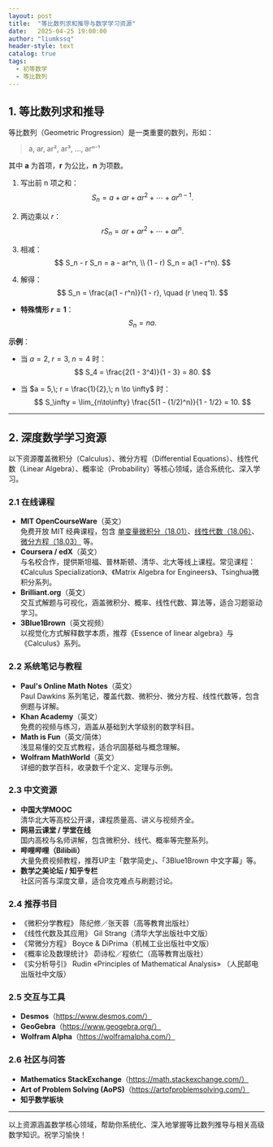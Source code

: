 ```yaml
---
layout: post
title:  "等比数列求和推导与数学学习资源"
date:   2025-04-25 19:00:00
author: "liumkssq"
header-style: text
catalog: true
tags:
  - 初等数学
  - 等比数列
---
```


## 1. 等比数列求和推导

等比数列（Geometric Progression）是一类重要的数列，形如：

> a, ar, ar², ar³, …, arⁿ⁻¹

其中 **a** 为首项，**r** 为公比，**n** 为项数。

1. 写出前 n 项之和：
$$
S_n = a + ar + ar^2 + \cdots + ar^{n-1}.
$$

2. 两边乘以 $r$：
$$
r S_n = ar + ar^2 + \cdots + ar^n.
$$

3. 相减：
$$
S_n - r S_n = a - ar^n, \\
(1 - r) S_n = a(1 - r^n).
$$

4. 解得：
$$
S_n = \frac{a(1 - r^n)}{1 - r}, \quad (r \neq 1).
$$

- **特殊情形 $r = 1$**：
$$
S_n = n a.
$$

**示例**：

- 当 $a = 2,\; r = 3,\; n = 4$ 时：
$$
S_4 = \frac{2(1 - 3^4)}{1 - 3} = 80.
$$

- 当 $a = 5,\; r = \frac{1}{2},\; n \to \infty$ 时：
$$
S_\infty = \lim_{n\to\infty} \frac{5(1 - (1/2)^n)}{1 - 1/2} = 10.
$$

---

## 2. 深度数学学习资源

以下资源覆盖微积分（Calculus）、微分方程（Differential Equations）、线性代数（Linear Algebra）、概率论（Probability）等核心领域，适合系统化、深入学习。

### 2.1 在线课程

- **MIT OpenCourseWare**（英文）  
  免费开放 MIT 经典课程，包含 [单变量微积分（18.01）](https://ocw.mit.edu/courses/18-01sc-single-variable-calculus-fall-2010/)、[线性代数（18.06）](https://ocw.mit.edu/courses/18-06-linear-algebra-spring-2010/)、[微分方程（18.03）](https://ocw.mit.edu/courses/18-03-differential-equations-spring-2010/) 等。  
- **Coursera / edX**（英文）  
  与名校合作，提供斯坦福、普林斯顿、清华、北大等线上课程。常见课程：《Calculus Specialization》、《Matrix Algebra for Engineers》、Tsinghua微积分系列。  
- **Brilliant.org**（英文）  
  交互式解题与可视化，涵盖微积分、概率、线性代数、算法等，适合习题驱动学习。  
- **3Blue1Brown**（英文视频）  
  以视觉化方式解释数学本质，推荐《Essence of linear algebra》与《Calculus》系列。  

### 2.2 系统笔记与教程

- **Paul's Online Math Notes**（英文）  
  Paul Dawkins 系列笔记，覆盖代数、微积分、微分方程、线性代数等，包含例题与详解。  
- **Khan Academy**（英文）  
  免费的视频与练习，涵盖从基础到大学级别的数学科目。  
- **Math is Fun**（英文/简体）  
  浅显易懂的交互式教程，适合巩固基础与概念理解。  
- **Wolfram MathWorld**（英文）  
  详细的数学百科，收录数千个定义、定理与示例。  

### 2.3 中文资源

- **中国大学MOOC**  
  清华北大等高校公开课，课程质量高、讲义与视频齐全。  
- **网易云课堂 / 学堂在线**  
  国内高校与名师讲解，包含微积分、线代、概率等完整系列。  
- **哔哩哔哩（Bilibili）**  
  大量免费视频教程，推荐UP主「数学简史」、「3Blue1Brown 中文字幕」等。  
- **数学之美论坛 / 知乎专栏**  
  社区问答与深度文章，适合攻克难点与刷题讨论。  

### 2.4 推荐书目

- 《微积分学教程》 陈纪修／张天蓉（高等教育出版社）  
- 《线性代数及其应用》 Gil Strang（清华大学出版社中文版）  
- 《常微分方程》 Boyce & DiPrima（机械工业出版社中文版）  
- 《概率论及数理统计》 茆诗松／程依仁（高等教育出版社）  
- 《实分析导引》 Rudin «Principles of Mathematical Analysis» （人民邮电出版社中文版）  

### 2.5 交互与工具

- **Desmos**（https://www.desmos.com/）  
- **GeoGebra**（https://www.geogebra.org/）  
- **Wolfram Alpha**（https://wolframalpha.com/）  

### 2.6 社区与问答

- **Mathematics StackExchange**（https://math.stackexchange.com/）  
- **Art of Problem Solving (AoPS)**（https://artofproblemsolving.com/）  
- **知乎数学板块**  

---

以上资源涵盖数学核心领域，帮助你系统化、深入地掌握等比数列推导与相关高级数学知识。祝学习愉快！
